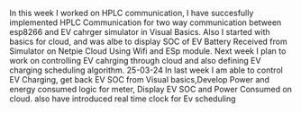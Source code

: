 In this week I worked on HPLC communication, I have succesfully implemented HPLC Communication for two way communication between esp8266 and EV cahrger simulator in Visual Basics.
Also I started with basics for cloud, and was albe to display SOC of EV Battery Received from Simulator on Netpie Cloud Using Wifi and ESp module.
Next week I plan to work on controlling EV cahrging through cloud and also defining EV charging scheduling algorithm. 
25-03-24 In last week I am able to control EV Charging, get back EV SOC from Visual basics,Develop Power and energy consumed logic for meter, Display EV SOC and Power Consumed on cloud. also have introduced real time clock for Ev scheduling
